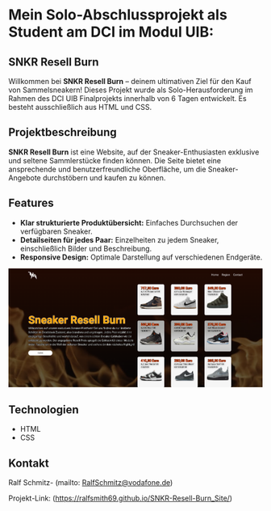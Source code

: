 # Mein Solo-Abschlussprojekt als Student am DCI im Modul UIB: 

## SNKR Resell Burn

Willkommen bei **SNKR Resell Burn** – deinem ultimativen Ziel für den Kauf von Sammelsneakern! Dieses Projekt wurde als Solo-Herausforderung im Rahmen des DCI UIB Finalprojekts innerhalb von 6 Tagen entwickelt. Es besteht ausschließlich aus HTML und CSS.

## Projektbeschreibung

**SNKR Resell Burn** ist eine Website, auf der Sneaker-Enthusiasten exklusive und seltene Sammlerstücke finden können. Die Seite bietet eine ansprechende und benutzerfreundliche Oberfläche, um die Sneaker-Angebote durchstöbern und kaufen zu können.


## Features

- **Klar strukturierte Produktübersicht:** Einfaches Durchsuchen der verfügbaren Sneaker.
- **Detailseiten für jedes Paar:** Einzelheiten zu jedem Sneaker, einschließlich Bilder und Beschreibung.
- **Responsive Design:** Optimale Darstellung auf verschiedenen Endgeräte.

![assets/Screenshot from 2024-08-14 09-21-12.png](https://github.com/RalfSmith69/SNKR-Resell-Burn_Site/blob/master/Screenshot%20from%202024-08-14%2009-21-12.png)

## Technologien

- HTML
- CSS


## Kontakt

Ralf Schmitz- (mailto: RalfSchmitz@vodafone.de)

Projekt-Link: (https://ralfsmith69.github.io/SNKR-Resell-Burn_Site/)
